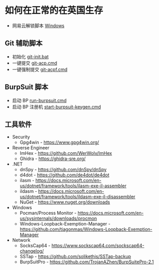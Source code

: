 # 如何在正常的在英国生存

- 网易云解锁脚本 [Windows](netease-music-unlock.cmd)

## Git 辅助脚本

- 初始化 [git-init.bat](git-init.bat) <!-- TODO: 统一为 .cmd -->
- 一键提交 [git-acp.cmd](git-acp.cmd)
- 一键强制提交 [git-acpf.cmd](git-acpf.cmd)

## BurpSuit 脚本

- 启动 BP [run-burpsuit.cmd](run-burpsuit.cmd)
- 启动 BP 注册机 [start-burpsuit-keygen.cmd](start-burpsuit-keygen.cmd)

## 工具软件

- Security
  - Gpg4win - <https://www.gpg4win.org/>
- Reverse Engineer
  - ImHex - <https://github.com/WerWolv/ImHex>
  - Ghidra - <https://ghidra-sre.org/>
- .NET
  - dnSpy - <https://github.com/dnSpy/dnSpy>
  - d4dot - <https://github.com/de4dot/de4dot>
  - ilasm - <https://docs.microsoft.com/en-us/dotnet/framework/tools/ilasm-exe-il-assembler>
  - ildasm - <https://docs.microsoft.com/en-us/dotnet/framework/tools/ildasm-exe-il-disassembler>
  - NuGet - <https://www.nuget.org/downloads>
- Windows
  - Pocman/Process Monitor - <https://docs.microsoft.com/en-us/sysinternals/downloads/procmon>
  - Windows-Loopback-Exemption-Manager - <https://github.com/tiagonmas/Windows-Loopback-Exemption-Manager>
- Network
  - SocksCap64 - <https://www.sockscap64.com/sockscap64-changelog/>
  - SSTap - <https://github.com/solikethis/SSTap-backup>
  - BurpSuitPro - <https://github.com/TrojanAZhen/BurpSuitePro-2.1>
